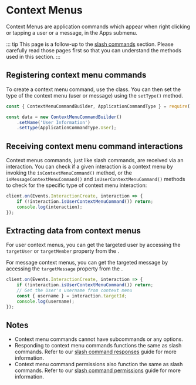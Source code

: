 # Context Menus

Context Menus are application commands which appear when right clicking or tapping a user or a message, in the Apps submenu.

::: tip
This page is a follow-up to the [slash commands](/slash-commands/advanced-creation.md) section. Please carefully read those pages first so that you can understand the methods used in this section.
:::

## Registering context menu commands

To create a context menu command, use the <DocsLink section="builders" path="ContextMenuCommandBuilder:Class" /> class. You can then set the type of the context menu (user or message) using the `setType()` method.

```js
const { ContextMenuCommandBuilder, ApplicationCommandType } = require('discord.js');

const data = new ContextMenuCommandBuilder()
	.setName('User Information')
	.setType(ApplicationCommandType.User);
```

## Receiving context menu command interactions

Context menus commands, just like slash commands, are received via an interaction. You can check if a given interaction is a context menu by invoking the `isContextMenuCommand()` method, or the `isMessageContextMenuCommand()` and `isUserContextMenuCommand()` methods to check for the specific type of context menu interaction:

```js {2}
client.on(Events.InteractionCreate, interaction => {
	if (!interaction.isUserContextMenuCommand()) return;
	console.log(interaction);
});
```

## Extracting data from context menus

For user context menus, you can get the targeted user by accessing the `targetUser` or `targetMember` property from the <DocsLink path="class/UserContextMenuCommandInteraction" />.

For message context menus, you can get the targeted message by accessing the `targetMessage` property from the <DocsLink path="class/MessageContextMenuCommandInteraction" />.

```js {4}
client.on(Events.InteractionCreate, interaction => {
	if (!interaction.isUserContextMenuCommand()) return;
	// Get the User's username from context menu
	const { username } = interaction.targetId;
	console.log(username);
});
```

## Notes

- Context menu commands cannot have subcommands or any options.
- Responding to context menu commands functions the same as slash commands. Refer to our [slash command responses](/slash-commands/response-methods) guide for more information.
- Context menu command permissions also function the same as slash commands. Refer to our [slash command permissions](/slash-commands/permissions) guide for more information.
